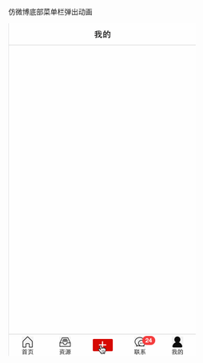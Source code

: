 
仿微博底部菜单栏弹出动画

![image](https://github.com/NexusLee/ionic-weibo-like-animation/blob/master/screenshots/Untitled.gif?raw=true)
